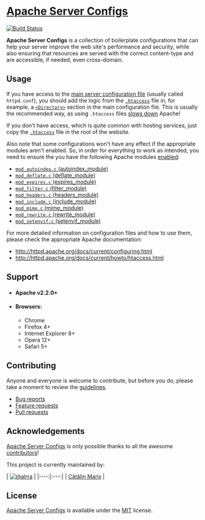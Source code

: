 # [Apache Server Configs](https://github.com/h5bp/server-configs-apache/)

[![Build Status](https://travis-ci.org/h5bp/server-configs-apache.svg)](https://travis-ci.org/h5bp/server-configs-apache)

__Apache Server Configs__ is a collection of boilerplate configurations that
can help your server improve the web site's performance and security, while
also ensuring that resources are served with the correct content-type and are
accessible, if needed, even cross-domain.

## Usage

If you have access to the [main server configuration
file](http://httpd.apache.org/docs/current/configuring.html#main)
(usually called `httpd.conf`), you should add the logic from the
[`.htaccess`](https://github.com/h5bp/server-configs-apache/blob/master/src/.htaccess)
file in, for example, a
[`<Directory>`](http://httpd.apache.org/docs/current/mod/core.html#directory)
section in the main configuration file. This is usually the recommended way, as
using `.htaccess` files [slows
down](http://httpd.apache.org/docs/current/howto/htaccess.html#when) Apache!

If you don't have access, which is quite common with hosting services, just copy
the [`.htaccess`](https://github.com/h5bp/server-configs-apache/blob/master/src/.htaccess)
file in the root of the website.

Also note that some configurations won't have any effect if the appropriate
modules aren't enabled. So, in order for everything to work as intended, you
need to ensure the you have the following Apache modules
[enabled](https://github.com/h5bp/server-configs-apache/wiki/How-to-enable-Apache-modules):
  * [`mod_autoindex.c` (autoindex_module)](http://httpd.apache.org/docs/current/mod/mod_autoindex.html)
  * [`mod_deflate.c` (deflate_module)](http://httpd.apache.org/docs/current/mod/mod_deflate.html)
  * [`mod_expires.c` (expires_module)](http://httpd.apache.org/docs/current/mod/mod_expires.html)
  * [`mod_filter.c` (filter_module)](http://httpd.apache.org/docs/current/mod/mod_filter.html)
  * [`mod_headers.c` (headers_module)](http://httpd.apache.org/docs/current/mod/mod_headers.html)
  * [`mod_include.c` (include_module)](http://httpd.apache.org/docs/current/mod/mod_include.html)
  * [`mod_mime.c` (mime_module)](http://httpd.apache.org/docs/current/mod/mod_mime.html)
  * [`mod_rewrite.c` (rewrite_module)](http://httpd.apache.org/docs/current/mod/mod_rewrite.html)
  * [`mod_setenvif.c` (setenvif_module)](http://httpd.apache.org/docs/current/mod/mod_setenvif.html)

For more detailed information on configuration files and how to use them, please
check the appropriate Apache documentation:

* http://httpd.apache.org/docs/current/configuring.html
* http://httpd.apache.org/docs/current/howto/htaccess.html


## Support

* #### __Apache v2.2.0+__

* #### __Browsers:__

  * Chrome
  * Firefox 4+
  * Internet Explorer 8+
  * Opera 12+
  * Safari 5+


## Contributing

Anyone and everyone is welcome to contribute, but before you do, please take a
moment to review the [guidelines](CONTRIBUTING.md).

* [Bug reports](CONTRIBUTING.md#bugs)
* [Feature requests](CONTRIBUTING.md#features)
* [Pull requests](CONTRIBUTING.md#pull-requests)


## Acknowledgements

[Apache Server Configs](https://github.com/h5bp/server-configs-apache/) is
only possible thanks to all the awesome
[contributors](https://github.com/h5bp/server-configs-apache/graphs/contributors)!

This project is currently maintained by:

| [![@alrra](https://avatars.githubusercontent.com/u/1223565?s=120)](https://github.com/alrra "Follow @alrra on GitHub") |
|:---:|:---:|
| [Cătălin Mariș](https://github.com/alrra) |


## License

[Apache Server Configs](https://github.com/h5bp/server-configs-apache/) is
available under the [MIT](LICENSE.md) license.
